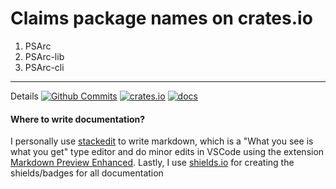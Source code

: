 # Claims package names on crates.io
1. PSArc
2. PSArc-lib
3. PSArc-cli

---
Details
[![Github Commits](https://img.shields.io/github/last-commit/Jacobboogiebear/PSArc-rs/master?style=for-the-badge&labelColor=555555&logo=github&color=8da0cb)](https://github.com/Jacobboogiebear/PSArc-rs/) [![crates.io](https://img.shields.io/badge/crates.io-fc8d62?style=for-the-badge&labelColor=555555&logo=rust)](https://crates.io/crates/PSArc-lib) [![docs](https://img.shields.io/docsrs/PSArc-lib?style=for-the-badge&labelColor=555555&logo=rust&color=fc8d62)](https://crates.io/crates/PSArc-lib)&#10;&#13;
#### Where to write documentation?
I personally use [stackedit](https://stackedit.io/) to write markdown, which is a "What you see is what you get" type editor and do minor edits in VSCode using the extension [Markdown Preview Enhanced](https://marketplace.visualstudio.com/items?itemName=shd101wyy.markdown-preview-enhanced).
Lastly, I use [shields.io](https://shields.io/) for creating the shields/badges for all documentation